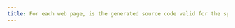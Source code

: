 ```yaml
---
title: For each web page, is the generated source code valid for the specified [document type](#document-type)?
---
```

